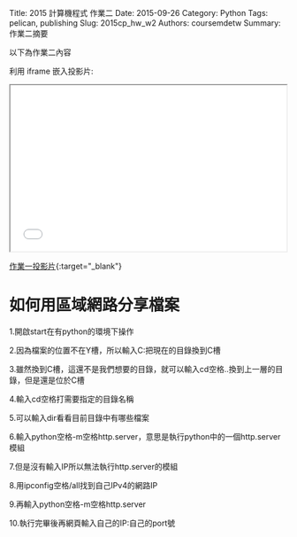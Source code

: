 Title: 2015 計算機程式 作業二
Date: 2015-09-26
Category: Python
Tags: pelican, publishing
Slug: 2015cp_hw_w2
Authors: coursemdetw
Summary: 作業二摘要

以下為作業二內容

利用 iframe 嵌入投影片:

<iframe src="40423226_cp_w2_p.html" width="500" height="300"></iframe>

[作業一投影片](40423226_cp_w2_p.html){:target="_blank"}

**如何用區域網路分享檔案**
========================

1.開啟start在有python的環境下操作

2.因為檔案的位置不在Y槽，所以輸入C:把現在的目錄換到C槽

3.雖然換到C槽，這還不是我們想要的目錄，就可以輸入cd空格..換到上一層的目錄，但是還是位於C槽

4.輸入cd空格打需要指定的目錄名稱

5.可以輸入dir看看目前目錄中有哪些檔案

6.輸入python空格-m空格http.server，意思是執行python中的一個http.server模組

7.但是沒有輸入IP所以無法執行http.server的模組

8.用ipconfig空格/all找到自己IPv4的網路IP

9.再輸入python空格-m空格http.server

10.執行完畢後再網頁輸入自己的IP:自己的port號
